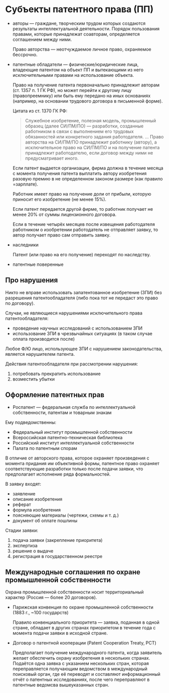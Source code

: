 # Субъекты патентного права (ПП)
* авторы — граждане, творческим трудом которых создаются результаты интеллектуальной деятельности. Порядок пользования правами, которые принадлежат соавторам, определяется соглашением между ними.

  Право авторства — неотчуждаемое личное право, охраняемое бессрочно.

* патентные обладатели — физические/юридические лица, владеющие патентом на объект ПП и вытекающими из него исключительными правами на использование объекта.

  Право на получение патента первоначально принадлежит авторам (ст. 1357 п. 1 ГК РФ), но может перейти к другому лицу (правопреемнику) или быть ему передано на иных основаниях (например, на основании трудового договора в письменной форме).

  Цитата из ст. 1370 ГК РФ:
  > Служебное изобретение, полезная модель, промышленный образец (далее CИ/ПМ/ПО) — разработки, созданные работником в связи с выполнением его трудовых обязанностей или конкретного задания работодателя.
  > ...
  > Право авторства на CИ/ПМ/ПО принадлежит работнику (автору), а исключительное право на CИ/ПМ/ПО и на получение патента принадлежит работодателю, если договор между ними не предусматривает иного.

  Если патент выдается организации, фирма должна в течение месяца с момента получения патента выплатить автору изобретения разовую премию в не определенном законом размере (как правило =зарплате).

  Работник имеет право на получение доли от прибыли, которую приносит его изобретение (не менее 15%).

  Если патент передается другой фирме, то работник получает не менее 20% от суммы лицензионного договора.

  Если в течение четырёх месяцев после извещения работодателя работником о изобретении работодатель не отправляет заявку, то автор получает право сам отправить заявку.

* наследники

  Патент (или право на его получение) переходят по наследству.

* патентные поверенные

## Про нарушения
Никто не вправе использовать запатентованное изобретение (ЗПИ) без разрешения патентообладателя (либо пока тот не передаст это право по договору).

Случаи, не являющиеся нарушениями исключительного права патентообладателя:

* проведение научных исследований с использованием ЗПИ
* использование ЗПИ в чрезвычайных ситуациях (в таком случае оплата производится после)

Любое Ф/Ю лицо, использующее ЗПИ с нарушением законодательства, является нарушителем патента.

Действия патентообладателя при рассмотрении нарушения:

1. потребовать прекратить использование
2. возместить убытки

## Оформление патентных прав

* Роспатент — федеральная служба по интеллектуальной собственности, патентам и товарным знакам

Ему подведомственны:

* Федеральный институт промышленной собственности
* Всероссийская патентно-техническая библиотека
* Российский институт интеллектуальной собственности
* Палата по патентным спорам

В отличие от авторского права, которое охраняет произведения с момента придания им объективной формы, патентное право охраняет соответствующие разработки только после подачи заявки, что предполагает исполнение ряда формальностей.

В заявку входят:

* заявление
* описание изобретения
* реферат
* формула изобретения
* поясняющие материалы (чертежи, схемы и т. д.)
* документ об оплате пошлины

Стадии заявки:

1. подача заявки (закрепление приоритета)
2. экспертиза
3. решение о выдаче
4. регистрация в государственном реестре

## Международные соглашения по охране промышленной собственности

Охрана промышленной собственности носит территориальный характер (Россия — более 20 договоров).

* Парижская конвенция по охране промышленной собственности (1883 г., ~100 государств)

  Правило конвенциального приоритета — заявка, поданная в одной стране, обладает в других странах приоритетом в течение года с момента подачи заявки в исходной стране.

* Договор о патентной кооперации (Patent Cooperation Treaty, PCT)

  Предполагает получение международного патента, когда заявитель желает обеспечить охрану изобретения в нескольких странах. Подаётся одна заявка с указанием нескольких стран, которая переправляется получающим ведомством в международный поисковый орган, где её переводят и составляют информационный отчёт о патентных исследованиях, после чего переправляют в патентные ведомсва вышеуказанных стран.